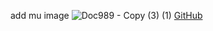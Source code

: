add mu image
![Doc989 - Copy (3) (1)](https://user-images.githubusercontent.com/94304459/142202124-b69c765f-4d6d-4c5d-a308-41c996985468.jpg)
[GitHub](http://github.com)


